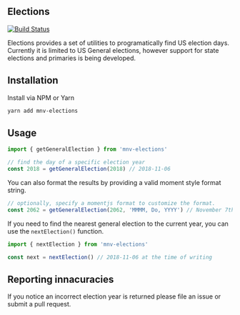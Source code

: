 ## Elections

[![Build Status](https://travis-ci.org/mynextvote/elections.svg?branch=master)](https://travis-ci.org/mynextvote/elections)

Elections provides a set of utilities to programatically find US election days.
Currently it is limited to US General elections, however support for state
elections and primaries is being developed.

## Installation

Install via NPM or Yarn

```sh
yarn add mnv-elections
```

## Usage

```js
import { getGeneralElection } from 'mnv-elections'

// find the day of a specific election year
const 2018 = getGeneralElection(2018) // 2018-11-06
```

You can also format the results by providing a valid moment style format string.
```js
// optionally, specify a momentjs format to customize the format. 
const 2062 = getGeneralElection(2062, 'MMMM, Do, YYYY') // November 7th, 2062
```

If you need to find the nearest general election to the current year, you can
use the `nextElection()` function.

```js
import { nextElection } from 'mnv-elections'

const next = nextElection() // 2018-11-06 at the time of writing
```
## Reporting innacuracies
If you notice an incorrect election year is returned please file an issue or
submit a pull request.

